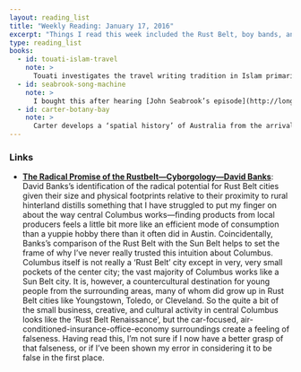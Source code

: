 ```yaml
---
layout: reading_list
title: "Weekly Reading: January 17, 2016"
excerpt: "Things I read this week included the Rust Belt, boy bands, and medieval travel writing."
type: reading_list
books:
  - id: touati-islam-travel
    note: >
      Touati investigates the travel writing tradition in Islam primarily from the eighth through tenth centuries, with a nod to later writers such as Ibn Battuta. His jumping off point is a contrast with later European travelers for whom exotic sights beyond their own cultural sphere motivated their travel and for whom the trip itself may have simply been a means to the end of having an opportunity to write about the experience. Touati argues that for Muslim travelers writing about what they saw was not so immediate a reflex and that their interest in travel lay almost exclusively within the bounds of the Islamic world. Immediately useful as a reminder that “travel writing” as it is commonly imagined in Western historiography is a historically and culturally determined phenomenon. Also potentially useful in tracing late Greek geography through the Middle Ages into the fifteenth and sixteenth century re-engagement with Ptolemy et al.
  - id: seabrook-song-machine
    note: >
      I bought this after hearing [John Seabrook’s episode](http://longform.org/posts/longform-podcast-162-john-seabrook) of the Longform podcast. Framing himself as an outsider (a ‘rock guy’ and a father) trying to develop an appreciation of his children’s popular music. , Seabrook writes a history of the contemporary ‘track and hook’ pop song from Ace of Base to Ke$ha, particularly by tracing the influence of Swedish pop producers Denniz Pop and Max Martin. Along the way, he dips into some rock-doc-style music industry gossip, business analysis, and light music theory.
  - id: carter-botany-bay
    note: >
      Carter develops a ‘spatial history’ of Australia from the arrival to and naming of the continent by European navigators to contemporary debates on telling Aborigine history both in connection to Australian and on its own terms. Spatial history for Carter is a tool that counteracts imperial history; understanding the role of the environment in shaping human behavior subverts imperial narratives that treat the landscape as a simple stage set for the founding of the nation. For my purposes, Carter’s work with toponyms and movement are the most helpful, but his more general political argument regarding the potential for a spatial approach to history to allow for a more inclusive approach to the several Australian histories is compelling.
---
```


### Links

- [**The Radical Promise of the Rustbelt—Cyborgology—David Banks**](http://thesocietypages.org/cyborgology/2016/01/11/the-radical-promise-of-the-rustbelt/): David Banks’s identification of the radical potential for Rust Belt cities given their size and physical footprints relative to their proximity to rural hinterland distills something that I have struggled to put my finger on about the way central Columbus works—finding products from local producers feels a little bit more like an efficient mode of consumption than a yuppie hobby there than it often did in Austin. Coincidentally, Banks’s comparison of the Rust Belt with the Sun Belt helps to set the frame of why I’ve never really trusted this intuition about Columbus. Columbus itself is not really a ‘Rust Belt’ city except in very, very small pockets of the center city; the vast majority of Columbus works like a Sun Belt city. It is, however, a countercultural destination for young people from the surrounding areas, many of whom did grow up in Rust Belt cities like Youngstown, Toledo, or Cleveland. So the quite a bit of the small business, creative, and cultural activity in central Columbus looks like the ‘Rust Belt Renaissance’, but the car-focused, air-conditioned-insurance-office-economy surroundings create a feeling of falseness. Having read this, I’m not sure if I now have a better grasp of that falseness, or if I’ve been shown my error in considering it to be false in the first place.
